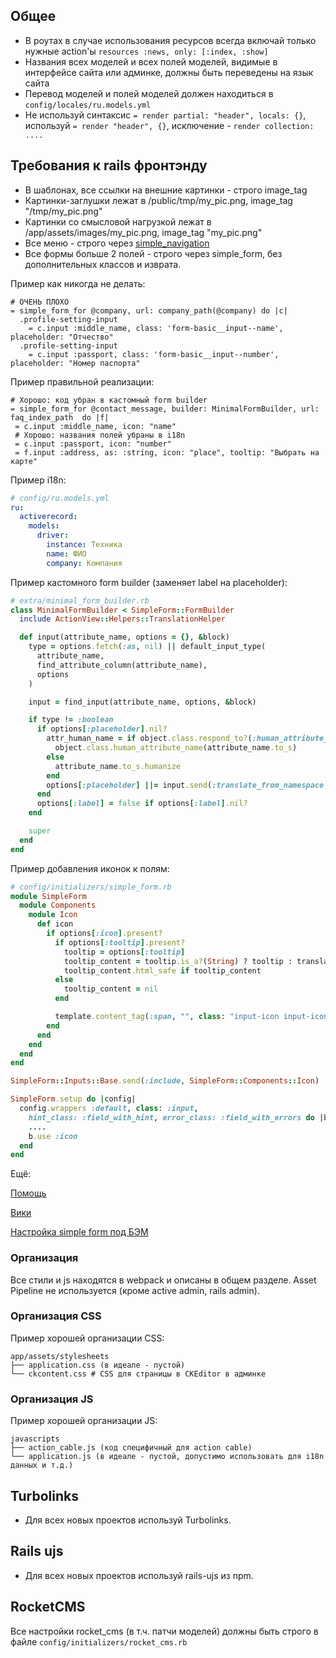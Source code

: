 ## Общее

* В роутах в случае использования ресурсов всегда включай только нужные action'ы
```resources :news, only: [:index, :show]```
* Названия всех моделей и всех полей моделей, видимые в интерфейсе сайта или админке, должны быть переведены на язык сайта
* Перевод моделей и полей моделей должен находиться в ```config/locales/ru.models.yml```
* Не используй синтаксис ```= render partial: "header", locals: {}```, используй ```= render "header", {}```, исключение - ```render collection: ....```

## Требования к rails фронтэнду

* В шаблонах, все ссылки на внешние картинки - строго image_tag
* Картинки-заглушки лежат в /public/tmp/my_pic.png, image_tag "/tmp/my_pic.png"
* Картинки со смысловой нагрузкой лежат в /app/assets/images/my_pic.png, image_tag "my_pic.png"
* Все меню - строго через [simple_navigation](https://github.com/codeplant/simple-navigation)
* Все формы больше 2 полей - строго через simple_form, без дополнительных классов и изврата.

Пример как никогда не делать:
```slim
# ОЧЕНЬ ПЛОХО
= simple_form_for @company, url: company_path(@company) do |c|
  .profile-setting-input
    = c.input :middle_name, class: 'form-basic__input--name', placeholder: "Отчество"
  .profile-setting-input
    = c.input :passport, class: 'form-basic__input--number', placeholder: "Номер паспорта"
```

Пример правильной реализации:
```slim
# Хорошо: код убран в кастомный form builder
= simple_form_for @contact_message, builder: MinimalFormBuilder, url: faq_index_path  do |f|
 = c.input :middle_name, icon: "name"
 # Хорошо: названия полей убраны в i18n
 = c.input :passport, icon: "number"
 = f.input :address, as: :string, icon: "place", tooltip: "Выбрать на карте"
```

Пример i18n:
```yaml
# config/ru.models.yml
ru:
  activerecord:
    models:
      driver:
        instance: Техника
        name: ФИО
        company: Компания
```
Пример кастомного form builder (заменяет label на placeholder):
```ruby
# extra/minimal_form_builder.rb
class MinimalFormBuilder < SimpleForm::FormBuilder
  include ActionView::Helpers::TranslationHelper

  def input(attribute_name, options = {}, &block)
    type = options.fetch(:as, nil) || default_input_type(
      attribute_name,
      find_attribute_column(attribute_name),
      options
    )

    input = find_input(attribute_name, options, &block)

    if type != :boolean
      if options[:placeholder].nil?
        attr_human_name = if object.class.respond_to?(:human_attribute_name)
          object.class.human_attribute_name(attribute_name.to_s)
        else
          attribute_name.to_s.humanize
        end
        options[:placeholder] ||= input.send(:translate_from_namespace, :placeholders, attr_human_name)
      end
      options[:label] = false if options[:label].nil?
    end

    super
  end
end
```
Пример добавления иконок к полям:
```ruby
# config/initializers/simple_form.rb
module SimpleForm
  module Components
    module Icon
      def icon
        if options[:icon].present?
          if options[:tooltip].present?
            tooltip = options[:tooltip]
            tooltip_content = tooltip.is_a?(String) ? tooltip : translate(:tooltips)
            tooltip_content.html_safe if tooltip_content
          else
            tooltip_content = nil
          end

          template.content_tag(:span, "", class: "input-icon input-icon-#{options[:icon]}", title: tooltip_content)
        end
      end
    end
  end
end

SimpleForm::Inputs::Base.send(:include, SimpleForm::Components::Icon)

SimpleForm.setup do |config|
  config.wrappers :default, class: :input,
    hint_class: :field_with_hint, error_class: :field_with_errors do |b|
    ....
    b.use :icon
  end
end
```
Ещё:

[Помощь](https://github.com/plataformatec/simple_form)

[Вики](https://github.com/plataformatec/simple_form/wiki)

[Настройка simple form под БЭМ](http://arjanvandergaag.nl/blog/simpleform-custom-inputs.html)

### Организация

Все стили и js находятся в webpack и описаны в общем разделе. Asset Pipeline не используется (кроме active admin, rails admin).

### Организация CSS

Пример хорошей организации CSS:

    app/assets/stylesheets
    ├── application.css (в идеале - пустой)
    └── ckcontent.css # CSS для страницы в CKEditor в админке


### Организация JS

Пример хорошей организации JS:

    javascripts
    ├── action_cable.js (код специфичный для action cable)
    └── application.js (в идеале - пустой, допустимо использовать для i18n данных и т.д.)


## Turbolinks

* Для всех новых проектов используй Turbolinks.

## Rails ujs

* Для всех новых проектов используй rails-ujs из npm.

## RocketCMS

Все настройки rocket_cms (в т.ч. патчи моделей) должны быть строго в файле ```config/initializers/rocket_cms.rb```
